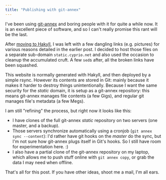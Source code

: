 ```yaml
---
title: "Publishing with git-annex"
---
```


I've been using [git-annex][] and boring people with it for quite a while now.
It is an excellent piece of software, and so I can't really promise this rant
will be the last.

After [moving to Hakyll][moving-to-hakyll], I was left with a few dangling
links (e.g. pictures) for various reasons detailed in the earlier post. I
decided to host those files on a separate sub-domain `static.cyprio.net` and
also used the occasion to cleanup the accumulated cruft. A few `sed`s after,
all the broken links have been squashed.

This website is normally generated with Hakyll, and then deployed by a simple
rsync. However its contents are stored in Git: mainly because it makes it
harder to destroy things unintentionally. Because I want the same security for
the *static* domain, it is setup as a git-annex repository: this means
git-annex manages file contents (a few Gigs), and regular git manages file's
metadata (a few Megs).

I am still "refining" the process, but right now it looks like this:

 * I have clones of the full git-annex *static* repository on two servers (one
   master, and a backup).
 * Those servers synchronize automatically using a cronjob (`git annex sync
   --content`): I'd rather have git hooks on the *master* do the sync, but I'm
   not sure how git-annex plugs itself in Git's hooks. So I still have room for
   experimentation here. :)
 * I also have a partial clone of the git-annex repository on my laptop, which
   allows me to push stuff online with `git annex copy`, or grab the data I may
   need when offline.

That's all for this post. If you have other ideas, shoot me a mail, I'm all
ears.

[git-annex]: https://git-annex.branchable.com/
[moving-to-hakyll]: http://www.cyprio.net/wtf/2014-02-05-lifting.html
